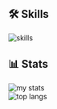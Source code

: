 

## 🛠️ Skills

<img alt = "skills" src="https://skillicons.dev/icons?i=cs,dart,unity,flutter,firebase,blender,vscode,windows&theme=dark">
      
## 📊 Stats

<img alt="my stats" src="https://github-readme-stats.vercel.app/api?username=JulianTammen&show_icons=true&theme=transparent&title_color=ffffff&icon_color=fff691&text_color=d4d4d4"/>

<br/>

<img alt = "top langs" src="https://github-readme-stats.vercel.app/api/top-langs/?username=JulianTammen&layout=donut&theme=transparent&title_color=ffffff&text_color=ffffff">